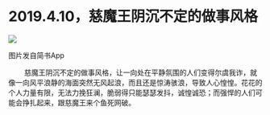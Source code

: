 
# 2019.4.10，慈魔王阴沉不定的做事风格

![](http://upload-images.jianshu.io/upload_images/3910675-78ea6c43cbc763d5.jpg?imageMogr2/auto-orient/strip%7CimageView2/2/w/1080/q/50)  

图片发自简书App

  

        慈魔王阴沉不定的做事风格，让一向处在平静氛围的人们变得尔虞我诈，就像一向风平浪静的海面突然无风起浪，而且还是惊涛骇浪，导致人心惶惶。花花的个人力量有限，无法力挽狂澜，脆弱得只能瑟瑟发抖，诚惶诚恐；而强悍的人们可能会挣扎起来，跟慈魔王来个鱼死网破。